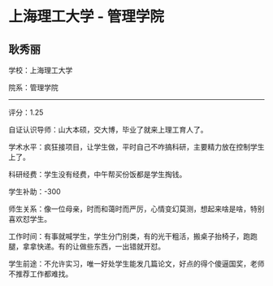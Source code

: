# 上海理工大学 - 管理学院

## 耿秀丽

学校：上海理工大学

院系：管理学院

* * *

评分：1.25

自证认识导师：山大本硕，交大博，毕业了就来上理工育人了。

学术水平：疯狂接项目，让学生做，平时自己不咋搞科研，主要精力放在控制学生上了。

科研经费：学生没有经费，中午帮买份饭都是学生掏钱。

学生补助：-300

师生关系：像一位母亲，时而和蔼时而严厉，心情变幻莫测，想起来啥是啥，特别喜欢怼学生。

工作时间：有事就喊学生，学生分门别类，有的光干粗活，搬桌子抬椅子，跑跑腿，拿拿快递。有的让做些东西，一出错就开怼。

学生前途：不允许实习，唯一好处学生能发几篇论文，好点的得个傻逼国奖，老师不推荐工作都难找。